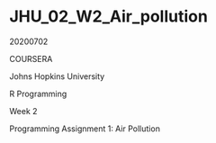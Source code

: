 # JHU_02_W2_Air_pollution
20200702

COURSERA

Johns Hopkins University

R Programming



Week 2

Programming Assignment 1: Air Pollution

